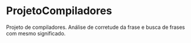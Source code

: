 # ProjetoCompiladores
Projeto de compiladores. Análise de corretude da frase e busca de frases com mesmo significado.
